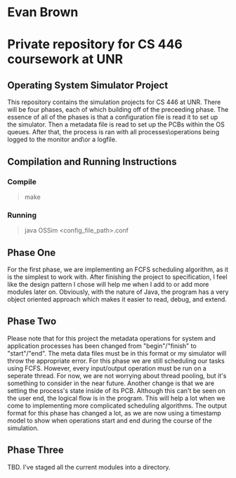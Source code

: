 # Evan Brown
# Private repository for CS 446 coursework at UNR

## Operating System Simulator Project

This repository contains the simulation projects for CS 446 at UNR.
There will be four phases, each of which building off of the preceeding phase.
The essence of all of the phases is that a configuration file is read it to set up
the simulator. Then a metadata file is read to set up the PCBs within the OS queues.
After that, the process is ran with all processes\operations being logged to the monitor
and\or a logfile.

## Compilation and Running Instructions

### Compile

> make

### Running

> java OSSim <config_file_path>.conf


## Phase One
For the first phase, we are implementing an FCFS scheduling algorithm,
as it is the simplest to work with. After finishing the project to specification, I feel
like the design pattern I chose will help me when I add to or add more modules later on.
Obviously, with the nature of Java, the program has a very object oriented approach which
makes it easier to read, debug, and extend.

## Phase Two
Please note that for this project the metadata operations for system and application
processes has been changed from "begin"/"finish" to "start"/"end". The meta data files must
be in this format or my simulator will throw the appropriate error.
For this phase we are still scheduling our tasks using FCFS. However, every input/output
operation must be run on a seperate thread. For now, we are not worrying about thread pooling,
but it's something to consider in the near future. Another change is that we are setting the process's
state inside of its PCB. Although this can't be seen on the user end, the logical flow is in the program.
This will help a lot when we come to implementing more complicated scheduling algorithms. The output
format for this phase has changed a lot, as we are now using a timestamp model to show when operations
start and end during the course of the simulation.

## Phase Three
TBD.
I've staged all the current modules into a directory.